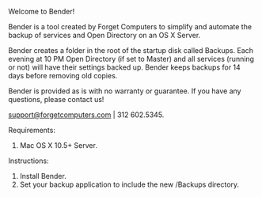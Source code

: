 Welcome to Bender!

Bender is a tool created by Forget Computers to simplify and automate the backup of services and Open Directory on an OS X Server.

Bender creates a folder in the root of the startup disk called Backups. Each evening at 10 PM Open Directory (if set to Master) and all services (running or not) will have their settings backed up. Bender keeps backups for 14 days before removing old copies.

Bender is provided as is with no warranty or guarantee. If you have any questions, please contact us!

support@forgetcomputers.com | 312 602.5345.

Requirements:
1. Mac OS X 10.5+ Server.

Instructions:
1. Install Bender.
2. Set your backup application to include the new /Backups directory.